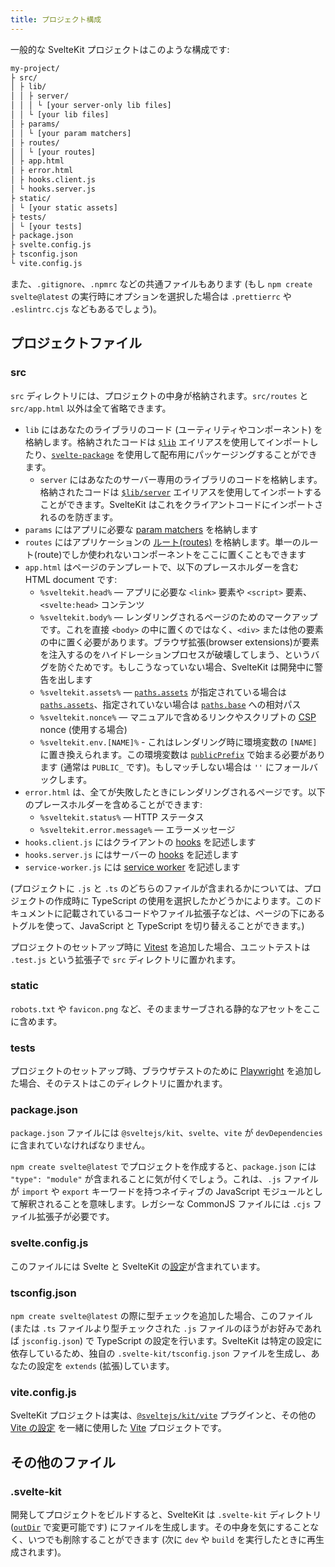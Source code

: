 ```yaml
---
title: プロジェクト構成
---
```


一般的な SvelteKit プロジェクトはこのような構成です:

```bash
my-project/
├ src/
│ ├ lib/
│ │ ├ server/
│ │ │ └ [your server-only lib files]
│ │ └ [your lib files]
│ ├ params/
│ │ └ [your param matchers]
│ ├ routes/
│ │ └ [your routes]
│ ├ app.html
│ ├ error.html
│ ├ hooks.client.js
│ └ hooks.server.js
├ static/
│ └ [your static assets]
├ tests/
│ └ [your tests]
├ package.json
├ svelte.config.js
├ tsconfig.json
└ vite.config.js
```

また、`.gitignore`、`.npmrc` などの共通ファイルもあります (もし `npm create svelte@latest` の実行時にオプションを選択した場合は `.prettierrc` や `.eslintrc.cjs` などもあるでしょう)。

## プロジェクトファイル

### src

`src` ディレクトリには、プロジェクトの中身が格納されます。`src/routes` と `src/app.html` 以外は全て省略できます。

- `lib` にはあなたのライブラリのコード (ユーティリティやコンポーネント) を格納します。格納されたコードは [`$lib`](modules#$lib) エイリアスを使用してインポートしたり、[`svelte-package`](packaging) を使用して配布用にパッケージングすることができます。
  - `server` にはあなたのサーバー専用のライブラリのコードを格納します。格納されたコードは [`$lib/server`](server-only-modules) エイリアスを使用してインポートすることができます。SvelteKit はこれをクライアントコードにインポートされるのを防ぎます。
- `params` にはアプリに必要な [param matchers](advanced-routing#matching) を格納します
- `routes` にはアプリケーションの [ルート(routes)](routing) を格納します。単一のルート(route)でしか使われないコンポーネントをここに置くこともできます
- `app.html` はページのテンプレートで、以下のプレースホルダーを含む HTML document です:
  - `%sveltekit.head%` — アプリに必要な `<link>` 要素や `<script>` 要素、`<svelte:head>` コンテンツ 
  - `%sveltekit.body%` — レンダリングされるページのためのマークアップです。これを直接 `<body>` の中に置くのではなく、`<div>` または他の要素の中に置く必要があります。ブラウザ拡張(browser extensions)が要素を注入するのをハイドレーションプロセスが破壊してしまう、というバグを防ぐためです。もしこうなっていない場合、SvelteKit は開発中に警告を出します
  - `%sveltekit.assets%` — [`paths.assets`](configuration#paths) が指定されている場合は [`paths.assets`](configuration#paths)、指定されていない場合は [`paths.base`](configuration#paths) への相対パス
  - `%sveltekit.nonce%` — マニュアルで含めるリンクやスクリプトの [CSP](configuration#csp) nonce (使用する場合)
  - `%sveltekit.env.[NAME]%` - これはレンダリング時に環境変数の `[NAME]` に置き換えられます。この環境変数は [`publicPrefix`](https://kit.svelte.jp/docs/configuration#env) で始まる必要があります (通常は `PUBLIC_` です)。もしマッチしない場合は `''` にフォールバックします。
- `error.html` は、全てが失敗したときにレンダリングされるページです。以下のプレースホルダーを含めることができます:
  - `%sveltekit.status%` — HTTP ステータス
  - `%sveltekit.error.message%` — エラーメッセージ
- `hooks.client.js` にはクライアントの [hooks](hooks) を記述します
- `hooks.server.js` にはサーバーの [hooks](hooks) を記述します
- `service-worker.js` には [service worker](service-workers) を記述します

(プロジェクトに `.js` と `.ts` のどちらのファイルが含まれるかについては、プロジェクトの作成時に TypeScript の使用を選択したかどうかによります。このドキュメントに記載されているコードやファイル拡張子などは、ページの下にあるトグルを使って、JavaScript と TypeScript を切り替えることができます。)

プロジェクトのセットアップ時に [Vitest](https://vitest.dev) を追加した場合、ユニットテストは `.test.js` という拡張子で `src` ディレクトリに置かれます。

### static

`robots.txt` や `favicon.png` など、そのままサーブされる静的なアセットをここに含めます。

### tests

プロジェクトのセットアップ時、ブラウザテストのために [Playwright](https://playwright.dev/) を追加した場合、そのテストはこのディレクトリに置かれます。

### package.json

`package.json` ファイルには `@sveltejs/kit`、`svelte`、`vite` が `devDependencies` に含まれていなければなりません。

`npm create svelte@latest` でプロジェクトを作成すると、`package.json` には `"type": "module"` が含まれることに気が付くでしょう。これは、`.js` ファイルが `import` や `export` キーワードを持つネイティブの JavaScript モジュールとして解釈されることを意味します。レガシーな CommonJS ファイルには `.cjs` ファイル拡張子が必要です。

### svelte.config.js

このファイルには Svelte と SvelteKit の[設定](configuration)が含まれています。

### tsconfig.json

`npm create svelte@latest` の際に型チェックを追加した場合、このファイル (または `.ts` ファイルより型チェックされた `.js` ファイルのほうがお好みであれば `jsconfig.json`) で TypeScript の設定を行います。SvelteKit は特定の設定に依存しているため、独自の `.svelte-kit/tsconfig.json` ファイルを生成し、あなたの設定を `extends` (拡張)しています。

### vite.config.js

SvelteKit プロジェクトは実は、[`@sveltejs/kit/vite`](modules#sveltejs-kit-vite) プラグインと、その他の [Vite の設定](https://ja.vitejs.dev/config/) を一緒に使用した [Vite](https://ja.vitejs.dev) プロジェクトです。

## その他のファイル

### .svelte-kit

開発してプロジェクトをビルドすると、SvelteKit は `.svelte-kit` ディレクトリ ([`outDir`](configuration#outdir) で変更可能です) にファイルを生成します。その中身を気にすることなく、いつでも削除することができます (次に `dev` や `build` を実行したときに再生成されます)。
